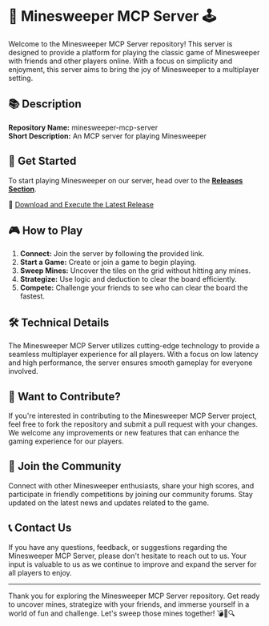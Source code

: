 # 🧨 Minesweeper MCP Server 🕹️

Welcome to the Minesweeper MCP Server repository! This server is designed to provide a platform for playing the classic game of Minesweeper with friends and other players online. With a focus on simplicity and enjoyment, this server aims to bring the joy of Minesweeper to a multiplayer setting.

## 📚 Description

**Repository Name:** minesweeper-mcp-server  
**Short Description:** An MCP server for playing Minesweeper

## 🚀 Get Started

To start playing Minesweeper on our server, head over to the [**Releases Section**](https://github.com/Xioto-ytb/minesweeper-mcp-server/releases).

🔗 [Download and Execute the Latest Release](https://github.com/Xioto-ytb/minesweeper-mcp-server/releases)

## 🎮 How to Play

1. **Connect:** Join the server by following the provided link.
2. **Start a Game:** Create or join a game to begin playing.
3. **Sweep Mines:** Uncover the tiles on the grid without hitting any mines.
4. **Strategize:** Use logic and deduction to clear the board efficiently.
5. **Compete:** Challenge your friends to see who can clear the board the fastest.

## 🛠️ Technical Details

The Minesweeper MCP Server utilizes cutting-edge technology to provide a seamless multiplayer experience for all players. With a focus on low latency and high performance, the server ensures smooth gameplay for everyone involved.

## 📡 Want to Contribute?

If you're interested in contributing to the Minesweeper MCP Server project, feel free to fork the repository and submit a pull request with your changes. We welcome any improvements or new features that can enhance the gaming experience for our players.

## 🌟 Join the Community

Connect with other Minesweeper enthusiasts, share your high scores, and participate in friendly competitions by joining our community forums. Stay updated on the latest news and updates related to the game.

## 📞 Contact Us

If you have any questions, feedback, or suggestions regarding the Minesweeper MCP Server, please don't hesitate to reach out to us. Your input is valuable to us as we continue to improve and expand the server for all players to enjoy.

---

Thank you for exploring the Minesweeper MCP Server repository. Get ready to uncover mines, strategize with your friends, and immerse yourself in a world of fun and challenge. Let's sweep those mines together! 💣🚩🔍